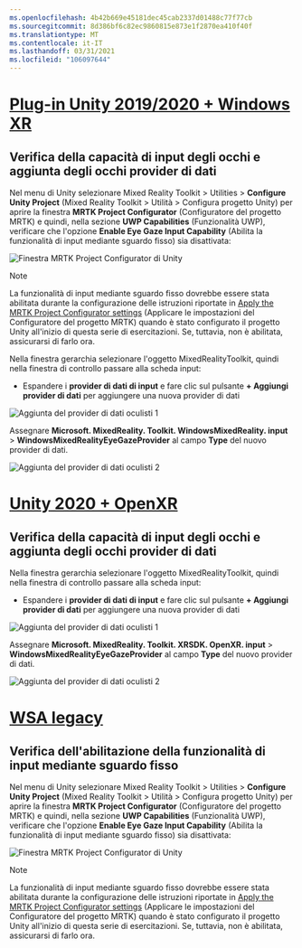 ```yaml
---
ms.openlocfilehash: 4b42b669e45181dec45cab2337d01488c77f77cb
ms.sourcegitcommit: 8d386bf6c82ec9860815e873e1f2870ea410f40f
ms.translationtype: MT
ms.contentlocale: it-IT
ms.lasthandoff: 03/31/2021
ms.locfileid: "106097644"
---
```

# <a name="unity-20192020--windows-xr-plugin"></a>[Plug-in Unity 2019/2020 + Windows XR](#tab/winxr)

## <a name="ensuring-eye-gaze-input-capability-and-adding-eye-gaze-data-provider"></a>Verifica della capacità di input degli occhi e aggiunta degli occhi provider di dati

Nel menu di Unity selezionare Mixed Reality Toolkit > Utilities > **Configure Unity Project** (Mixed Reality Toolkit > Utilità > Configura progetto Unity) per aprire la finestra **MRTK Project Configurator** (Configuratore del progetto MRTK) e quindi, nella sezione **UWP Capabilities** (Funzionalità UWP), verificare che l'opzione **Enable Eye Gaze Input Capability** (Abilita la funzionalità di input mediante sguardo fisso) sia disattivata:

![Finestra MRTK Project Configurator di Unity](../images/mr-learning-base/base-08-section1-step1-1.png)

> [!NOTE]
> La funzionalità di input mediante sguardo fisso dovrebbe essere stata abilitata durante la configurazione delle istruzioni riportate in [Apply the MRTK Project Configurator settings](../mr-learning-base-02.md#configuring-the-unity-project) (Applicare le impostazioni del Configuratore del progetto MRTK) quando è stato configurato il progetto Unity all'inizio di questa serie di esercitazioni. Se, tuttavia, non è abilitata, assicurarsi di farlo ora.

Nella finestra gerarchia selezionare l'oggetto MixedRealityToolkit, quindi nella finestra di controllo passare alla scheda input:

* Espandere i **provider di dati di input** e fare clic sul pulsante **+ Aggiungi provider di dati** per aggiungere una nuova provider di dati

![Aggiunta del provider di dati oculisti 1](../images/mr-learning-base/base-08-section1-step1-2.png)

Assegnare **Microsoft. MixedReality. Toolkit. WindowsMixedReality. input**  >  **WindowsMixedRealityEyeGazeProvider** al campo **Type** del nuovo provider di dati.

![Aggiunta del provider di dati oculisti 2](../images/mr-learning-base/base-08-section1-step1-3.png)

# <a name="unity-2020--openxr"></a>[Unity 2020 + OpenXR](#tab/openxr)

## <a name="ensuring-eye-gaze-input-capability-and-adding-eye-gaze-data-provider"></a>Verifica della capacità di input degli occhi e aggiunta degli occhi provider di dati

Nella finestra gerarchia selezionare l'oggetto MixedRealityToolkit, quindi nella finestra di controllo passare alla scheda input:

* Espandere i **provider di dati di input** e fare clic sul pulsante **+ Aggiungi provider di dati** per aggiungere una nuova provider di dati

![Aggiunta del provider di dati oculisti 1](../images/mr-learning-base/base-08-section1-step1-2openxr.png)

Assegnare **Microsoft. MixedReality. Toolkit. XRSDK. OpenXR. input**  >  **WindowsMixedRealityEyeGazeProvider** al campo **Type** del nuovo provider di dati.

![Aggiunta del provider di dati oculisti 2](../images/mr-learning-base/base-08-section1-step1-3openxr.png)

# <a name="legacy-wsa"></a>[WSA legacy](#tab/wsa)

## <a name="ensuring-the-eye-gaze-input-capability-is-enabled"></a>Verifica dell'abilitazione della funzionalità di input mediante sguardo fisso

Nel menu di Unity selezionare Mixed Reality Toolkit > Utilities > **Configure Unity Project** (Mixed Reality Toolkit > Utilità > Configura progetto Unity) per aprire la finestra **MRTK Project Configurator** (Configuratore del progetto MRTK) e quindi, nella sezione **UWP Capabilities** (Funzionalità UWP), verificare che l'opzione **Enable Eye Gaze Input Capability** (Abilita la funzionalità di input mediante sguardo fisso) sia disattivata:

![Finestra MRTK Project Configurator di Unity](../images/mr-learning-base/base-08-section1-step1-1.png)

> [!NOTE]
> La funzionalità di input mediante sguardo fisso dovrebbe essere stata abilitata durante la configurazione delle istruzioni riportate in [Apply the MRTK Project Configurator settings](../mr-learning-base-02.md#creating-the-scene-and-configuring-mrtk) (Applicare le impostazioni del Configuratore del progetto MRTK) quando è stato configurato il progetto Unity all'inizio di questa serie di esercitazioni. Se, tuttavia, non è abilitata, assicurarsi di farlo ora.
